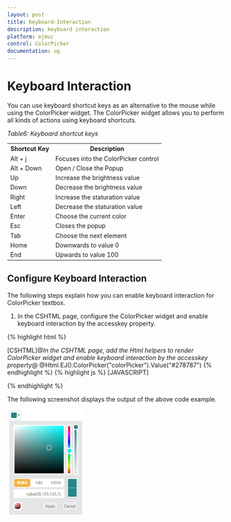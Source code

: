 ```yaml
---
layout: post
title: Keyboard-Interaction
description: keyboard interaction
platform: ejmvc
control: ColorPicker
documentation: ug
---
```


# Keyboard Interaction

You can use keyboard shortcut keys as an alternative to the mouse while using the ColorPicker widget. The ColorPicker widget allows you to perform all kinds of actions using keyboard shortcuts.

_Table6: Keyboard shortcut keys_

<table>
<tr>
<th>
Shortcut Key</th><th>
Description</th></tr>
<tr>
<td>
Alt + j               </td><td>
Focuses into the ColorPicker control</td></tr>
<tr>
<td>
Alt + Down</td><td>
Open / Close the Popup</td></tr>
<tr>
<td>
Up</td><td>
Increase the brightness value</td></tr>
<tr>
<td>
Down</td><td>
Decrease the brightness value</td></tr>
<tr>
<td>
Right</td><td>
Increase the staturation value</td></tr>
<tr>
<td>
Left</td><td>
Decrease the staturation value</td></tr>
<tr>
<td>
Enter</td><td>
Choose the current color</td></tr>
<tr>
<td>
Esc</td><td>
Closes the popup</td></tr>
<tr>
<td>
Tab</td><td>
Choose the next element</td></tr>
<tr>
<td>
Home</td><td>
Downwards to value 0</td></tr>
<tr>
<td>
End</td><td>
Upwards to value 100</td></tr>
</table>

## Configure Keyboard Interaction

The following steps explain how you can enable keyboard interaction for ColorPicker textbox.

1. In the CSHTML page, configure the ColorPicker widget and enable keyboard interaction by the accesskey property.

{% highlight html %}


[CSHTML]@*In the CSHTML page, add the Html helpers to render ColorPicker widget and enable keyboard interaction by the accesskey property*@ @Html.EJ().ColorPicker("colorPicker").Value("#278787")
{% endhighlight  %}
{% highlight js  %}
[JAVASCRIPT]<script>    jQuery(function ($) {                $(document).on("keydown", function (e) {                if (e.altKey && e.keyCode === 74) { // j- key code.                    $("#colorPickerWrapper").focus();                }            });    });</script>

{% endhighlight  %}

The following screenshot displays the output of the above code example.



![](Keyboard-Interaction_images/Keyboard-Interaction_img1.png)



